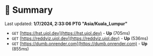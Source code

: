 # 📖 Summary
Last updated: **1/7/2024, 2:33:06 PTG "Asia/Kuala_Lumpur"**

- `GET` [https://hst.ujol.dev](https://hst.ujol.dev) - **Up** (705ms)
- `GET` [https://reddviz.ujol.dev](https://reddviz.ujol.dev) - **Up** (536ms)
- `GET` [https://dumb.onrender.com](https://dumb.onrender.com) - **Up** (855ms)
